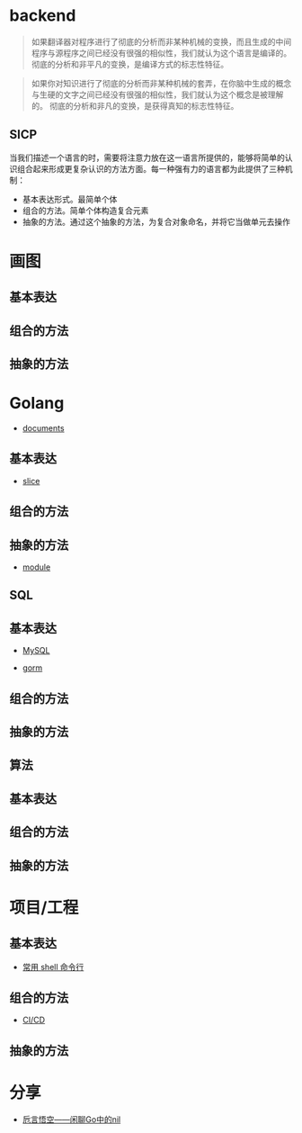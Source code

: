 # backend

> 如果翻译器对程序进行了彻底的分析而非某种机械的变换，而且生成的中间程序与源程序之间已经没有很强的相似性，我们就认为这个语言是编译的。 彻底的分析和非平凡的变换，是编译方式的标志性特征。

> 如果你对知识进行了彻底的分析而非某种机械的套弄，在你脑中生成的概念与生硬的文字之间已经没有很强的相似性，我们就认为这个概念是被理解的。 彻底的分析和非凡的变换，是获得真知的标志性特征。

## SICP

当我们描述一个语言的时，需要将注意力放在这一语言所提供的，能够将简单的认识组合起来形成更复杂认识的方法方面。每一种强有力的语言都为此提供了三种机制：

- 基本表达形式。最简单个体
- 组合的方法。简单个体构造复合元素
- 抽象的方法。通过这个抽象的方法，为复合对象命名，并将它当做单元去操作


# 画图

## 基本表达

## 组合的方法

## 抽象的方法


# Golang

- [documents](golang/documents.md)

## 基本表达

- [slice](golang/atom/slice/index.md)

## 组合的方法

## 抽象的方法

- [module](golang/abstract/module/index.md)


## SQL

## 基本表达

- [MySQL](sql/atom/mysql/index.md)

- [gorm](sql/atom/gorm/index.md)

## 组合的方法

## 抽象的方法


## 算法

## 基本表达

## 组合的方法

## 抽象的方法

# 项目/工程

## 基本表达

- [常用 shell 命令行](engineering/atom/shell/index.md)

## 组合的方法

- [CI/CD](engineering/atom/ci_cd/index.md)

## 抽象的方法


# 分享

- [卮言悟空——闲聊Go中的nil](101/nil/index.md)

